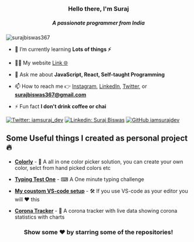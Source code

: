 <h3 align="center">Hello there, I'm Suraj</h3>
<h5 align="center">A passionate programmer from India</h5>

<p align="left"> <img src="https://komarev.com/ghpvc/?username=surajbiswas367" alt="surajbiswas367" /> </p>

- 🌱 I’m currently learning **Lots of things ⚡**

- 👨‍💻 My website [Link 🌐](http://iamsurajdev.netlify.app/)

- 💬 Ask me about **JavaScript, React, Self-taught Programming**

- 📫 How to reach me 👉 [Instagram](https://www.instagram.com/iamsuraj_dev/), [LinkedIn](https://www.linkedin.com/in/suraj-biswas-824bb4176/), [Twitter](https://twitter.com/iamsuraj_dev), or **surajbiswas367@gmail.com**

- ⚡ Fun fact **I don't drink coffee or chai**


[![Twitter: iamsuraj_dev](https://img.shields.io/twitter/follow/iamsuraj_dev?style=social)](https://twitter.com/iamsuraj_dev)
[![Linkedin: Suraj Biswas](https://img.shields.io/badge/-Suraj-blue?style=flat-square&logo=Linkedin&logoColor=white&link=https://www.linkedin.com/in/suraj-biswas-824bb4176/)](https://www.linkedin.com/in/suraj-biswas-824bb4176/)
[![GitHub iamsurajdev](https://img.shields.io/github/followers/iamsurajdev?label=follow&style=social)](https://github.com/iamsurajdev)

## Some Useful things I created as personal project 🔥

* [**Colorly**](https://colorlyui.netlify.app/) - 🎨 A all in one color picker solution, you can create your own color, selct from hand picked colors etc

* [**Typing Test One**](https://typingtestone.netlify.app/) - ⌨ A One minute typing challenge 

* [**My coustom VS-code setup**](https://github.com/iamsurajdev/vscode-config) - 🛠 If you use VS-code as your editor you will ❤ this

* [**Corona Tracker**](https://coronatrackerbysurajdev.netlify.app/) - 🤮 A corona tracker with live data showing corona statistics with charts

<div align="center">
  
### Show some ❤️ by starring some of the repositories!

</div>
